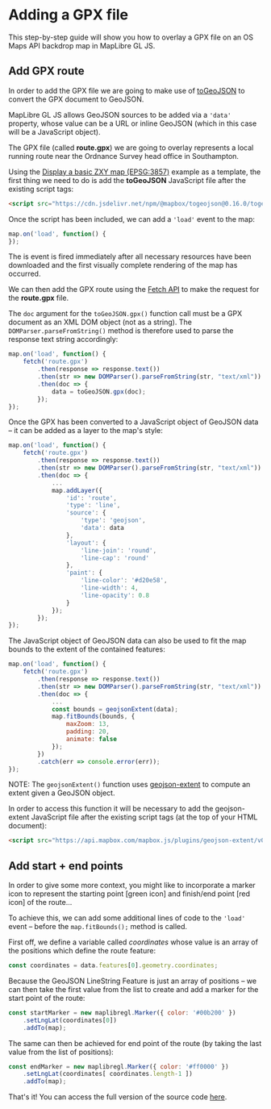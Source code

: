 # Adding a GPX file

This step-by-step guide will show you how to overlay a GPX file on an OS Maps API backdrop map in MapLibre GL JS.

## Add GPX route

In order to add the GPX file we are going to make use of [toGeoJSON](https://github.com/mapbox/togeojson) to convert the GPX document to GeoJSON.

MapLibre GL JS allows GeoJSON sources to be added via a `'data'` property, whose value can be a URL or inline GeoJSON (which in this case will be a JavaScript object).

The GPX file (called **route.gpx**) we are going to overlay represents a local running route near the Ordnance Survey head office in Southampton.

Using the [Display a basic ZXY map (EPSG:3857)](https://labs.os.uk/public/os-data-hub-examples/os-maps-api/zxy-3857-basic-map#maplibre-gl-js) example as a template, the first thing we need to do is add the **toGeoJSON** JavaScript file after the existing script tags:

```html
<script src="https://cdn.jsdelivr.net/npm/@mapbox/togeojson@0.16.0/togeojson.min.js"></script>
```
Once the script has been included, we can add a `'load'` event to the map:

```js
map.on('load', function() {
});
```

The is event is fired immediately after all necessary resources have been downloaded and the first visually complete rendering of the map has occurred.

We can then add the GPX route using the [Fetch API](https://developer.mozilla.org/en-US/docs/Web/API/Fetch_API) to make the request for the **route.gpx** file.

The `doc` argument for the `toGeoJSON.gpx()` function call must be a GPX document as an XML DOM object (not as a string). The `DOMParser.parseFromString()` method is therefore used to parse the response text string accordingly:

```js
map.on('load', function() {
    fetch('route.gpx')
        .then(response => response.text())
        .then(str => new DOMParser().parseFromString(str, "text/xml"))
        .then(doc => {
            data = toGeoJSON.gpx(doc);
        });
});
```

Once the GPX has been converted to a JavaScript object of GeoJSON data &ndash; it can be added as a layer to the map's style:

```js
map.on('load', function() {
    fetch('route.gpx')
        .then(response => response.text())
        .then(str => new DOMParser().parseFromString(str, "text/xml"))
        .then(doc => {
            ...
            map.addLayer({
                'id': 'route',
                'type': 'line',
                'source': {
                    'type': 'geojson',
                    'data': data
                },
                'layout': {
                    'line-join': 'round',
                    'line-cap': 'round'
                },
                'paint': {
                    'line-color': '#d20e58',
                    'line-width': 4,
                    'line-opacity': 0.8
                }
            });
        });
});
```

The JavaScript object of GeoJSON data can also be used to fit the map bounds to the extent of the contained features:

```js
map.on('load', function() {
    fetch('route.gpx')
        .then(response => response.text())
        .then(str => new DOMParser().parseFromString(str, "text/xml"))
        .then(doc => {
            ...
            const bounds = geojsonExtent(data);
            map.fitBounds(bounds, {
                maxZoom: 13,
                padding: 20,
                animate: false
            });
        })
        .catch(err => console.error(err));
});
```

NOTE: The `geojsonExtent()` function uses [geojson-extent](https://github.com/mapbox/geojson-extent) to compute an extent given a GeoJSON object.

In order to access this function it will be necessary to add the geojson-extent JavaScript file after the existing script tags (at the top of your HTML document):

```html
<script src="https://api.mapbox.com/mapbox.js/plugins/geojson-extent/v0.0.1/geojson-extent.js"></script>
```

## Add start + end points

In order to give some more context, you might like to incorporate a marker icon to represent the starting point [green icon] and finish/end point [red icon] of the route...

To achieve this, we can add some additional lines of code to the `'load'` event &ndash; before the `map.fitBounds();` method is called.

First off, we define a variable called *coordinates* whose value is an array of the positions which define the route feature:

```js
const coordinates = data.features[0].geometry.coordinates;
```

Because the GeoJSON LineString Feature is just an array of positions &ndash; we can then take the first value from the list to create and add a marker for the start point of the route:

```js
const startMarker = new maplibregl.Marker({ color: '#00b200' })
    .setLngLat(coordinates[0])
    .addTo(map);
```

The same can then be achieved for end point of the route (by taking the last value from the list of positions):

```js
const endMarker = new maplibregl.Marker({ color: '#ff0000' })
    .setLngLat(coordinates[ coordinates.length-1 ])
    .addTo(map);
```

That's it! You can access the full version of the source code [here](https://labs.os.uk/public/os-data-hub-tutorials/code-playground/#quick-start-adding-gpx-maplibre-gl-js).
